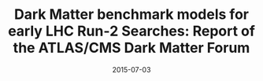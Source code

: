 ---
title: "Dark Matter benchmark models for early LHC Run-2 Searches: Report of the ATLAS/CMS Dark Matter Forum"
date: 2015-07-03
venue: Phys. Dark Univ. 27 (2020) 100371
link: https://doi.org/10.1016/j.dark.2019.100371
inspire_id: 1381178
---